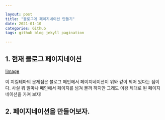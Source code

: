 ```yaml
---

layout: post
title: "블로그에 페이지네이션 만들기"
date: 2021-01-10
categories: Github
tags: github blog jekyll pagination

---
```


## 1. 현재 블로그 페이지네이션

[!image](https://user-images.githubusercontent.com/30689295/104096181-45ab3e80-52de-11eb-8013-cff46e6267e9.png)  

이 지킬테마의 문제점은 블로그 메인에서 페이지네이션이 위와 같이 되어 있다는 점이다. 사실 뭐 얼마나 메인에서 페이지를 넘겨 볼까 하지만 그래도 이왕 제대로 된 페이지네이션을 가져 보자!

## 2. 페이지네이션을 만들어보자.